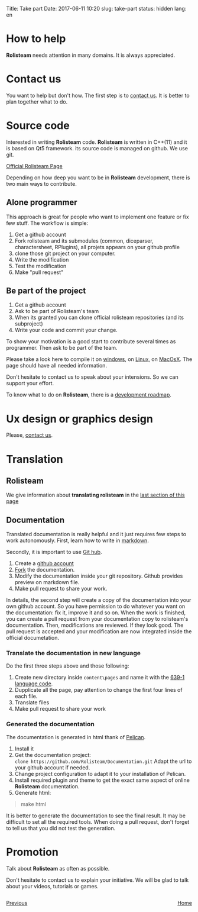 Title: Take part
Date: 2017-06-11 10:20
slug: take-part
status: hidden
lang: en

# How to help

**Rolisteam** needs attention in many domains.
It is always appreciated.

# Contact us

You want to help but don't how. The first step is to [contact us]({filename}26_contactUs.md).
It is better to plan together what to do.

# Source code

Interested in writing **Rolisteam** code.
**Rolisteam** is written in C++(11) and it is based on Qt5 framework. its source code is managed on github. We use git.

[Official Rolisteam Page](https://github.com/Rolisteam/rolisteam)

Depending on how deep you want to be in **Rolisteam** development, there is two main ways to contribute.

## Alone programmer

This approach is great for people who want to implement one feature or fix few stuff.
The workflow is simple:

1. Get a github account
2. Fork rolisteam and its submodules (common, diceparser, charactersheet, RPlugins), all projets appears on your github profile
3. clone those git project on your computer.
4. Write the modification
5. Test the modification
6. Make "pull request"

## Be part of the project

1. Get a github account
2. Ask to be part of Rolisteam's team
3. When its granted you can clone official rolisteam repositories (and its subproject)
4. Write your code and commit your change.

To show your motivation is a good start to contribute several times as programmer. Then ask to be part of the team.


Please take a look here to compile it on [windows]({filename}27_compileWindow.md), on [Linux]({filename}29_compileLinux.md), on [MacOsX]({filename}28_compileMacOs.md).
The page should have all needed information.

Don't hesitate to contact us to speak about your intensions. So we can support your effort.

To know what to do on **Rolisteam**, there is a [development roadmap](https://docs.google.com/spreadsheets/d/18jDGViuOm6KjqEAumW1RU2qccQQ4-TxiXPtAg0X_M2o/edit#gid=769324568).

# Ux design or graphics design

Please, [contact us]({filename}26_contactUs.md).

# Translation

## Rolisteam 

We give information about **translating rolisteam** in the [last section of this page]({filename}24_translation.md)

## Documentation

Translated documentation is really helpful and it just requires few steps to work autonomously.
First, learn how to write in [markdown](https://en.wikipedia.org/wiki/Markdown).

Secondly, it is important to use [Git hub](https://github.com/Rolisteam/Documentation).

1. Create a [github account](https://github.com)
2. [Fork](https://github.com/Rolisteam/Documentation#fork-destination-box) the documentation.
3. Modify the documentation inside your git repository. Github provides preview on markdown file.
4. Make pull request to share your work.

In details, the second step will create a copy of the documentation into your own github account.
So you have permission to do whatever you want on the documentation: fix it, improve it and so on.
When the work is finished, you can create a pull request from your documentation copy to rolisteam's documentation. Then, modifications are reviewed. If they look good. The pull request is accepted and your modification are now integrated inside the official documetation.

### Translate the documentation in new language

Do the first three steps above and those following:

1. Create new directory inside `content\pages` and name it with the [639-1 language code](https://en.wikipedia.org/wiki/List_of_ISO_639-1_codes).
2. Dupplicate all the page, pay attention to change the first four lines of each file.
3. Translate files
4. Make pull request to share your work

### Generated the documentation

The documentation is generated in html thank of [Pelican](https://blog.getpelican.com/).
1. Install it
2. Get the documentation project:  
    `clone https://github.com/Rolisteam/Documentation.git`
Adapt the url to your github account if needed.
3. Change project configuration to adapt it to your installation of Pelican.
4. Install required plugin and theme to get the exact same aspect of online **Rolisteam** documentation.
5. Generate html: 
> make html

It is better to generate the documentation to see the final result. It may be difficult to set all the required tools. When doing a pull request, don't forget to tell us that you did not test the generation.

# Promotion

Talk about **Rolisteam** as often as possible.

Don't hesitate to contact us to explain your initiative. We will be glad to talk about your videos, tutorials or games.


<p style="text-align: left; width:49%;  display: inline-block;"><a href="/contactus.html">Previous</a></p>
<p style="text-align: right; width:50%;  display: inline-block;"><a href="/">Home</a></p>

